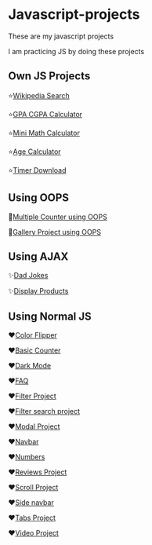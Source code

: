 # Javascript-projects

These are my javascript projects

I am practicing JS by doing these projects

## Own JS Projects

⭐[Wikipedia Search](https://wikipedia-search-engine-project.netlify.app/)

⭐[GPA CGPA Calculator](https://gpa-cgpa-calculator-project.netlify.app/)

⭐[Mini Math Calculator](https://mini-math-calculator.netlify.app/)

⭐[Age Calculator](https://age-calculator-project.netlify.app/)

⭐[Timer Download](https://js-timer-download-project.netlify.app/)

## Using OOPS

📌[Multiple Counter using OOPS](https://js-counter-object-project.netlify.app/)

📌[Gallery Project using OOPS](https://js-gallery-object-project.netlify.app/)

## Using AJAX

✨[Dad Jokes](https://js-dad-jokes-project.netlify.app/)

✨[Display Products](https://js-products.netlify.app/)

## Using Normal JS

❤[Color Flipper](https://js-color-flipper-project.netlify.app/)

❤[Basic Counter](https://js-basic-counter-project.netlify.app/)

❤[Dark Mode](https://js-dark-mode-project.netlify.app/)

❤[FAQ](https://js-faq-project.netlify.app/)

❤[Filter Project](https://filter-project.netlify.app/)

❤[Filter search project](https://filter-search-project.netlify.app/)

❤[Modal Project](https://js-modal-project.netlify.app/)

❤[Navbar](https://js-navbar-project.netlify.app/)

❤[Numbers](https://js-numbers-project.netlify.app/)

❤[Reviews Project](https://js-reviews-project.netlify.app/)

❤[Scroll Project](https://js-scroll-project.netlify.app/)

❤[Side navbar](https://js-side-navbar.netlify.app/)

❤[Tabs Project](https://js-tabs-project.netlify.app/)

❤[Video Project](https://js-video-project.netlify.app/)
